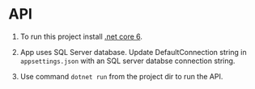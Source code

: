 # API

1. To run this project install [.net core 6](https://dotnet.microsoft.com/en-us/download/dotnet/6.0).

2. App uses SQL Server database. Update DefaultConnection string in `appsettings.json` with an SQL server databse connection string.

3. Use command `dotnet run` from the project dir to run the API.
